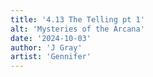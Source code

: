 ```yaml
---
title: '4.13 The Telling pt 1'
alt: 'Mysteries of the Arcana'
date: '2024-10-03'
author: 'J Gray'
artist: 'Gennifer'
---
```

